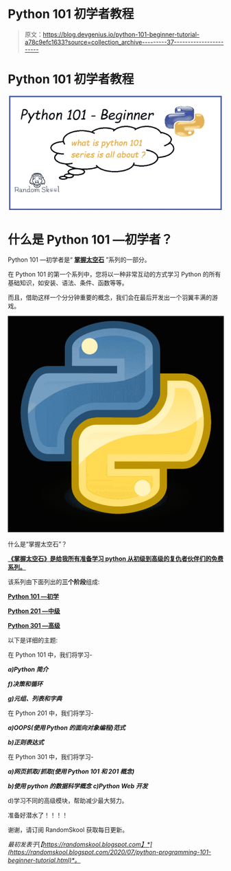 # Python 101 初学者教程

> 原文：<https://blog.devgenius.io/python-101-beginner-tutorial-a78c9efc1633?source=collection_archive---------37----------------------->

# Python 101 初学者教程

![](img/5633a2625f6852eb0cf1c26fe58e09ea.png)

# 什么是 Python 101 —初学者？

Python 101 —初学者是“ [**掌握太空石**](https://randomskool.blogspot.com/2020/07/python-programming-101-beginner-tutorial.html) ”系列的一部分。

在 Python 101 的第一个系列中，您将以一种非常互动的方式学习 Python 的所有基础知识，如安装、语法、条件、函数等等。

而且，借助这样一个分分钟重要的概念，我们会在最后开发出一个羽翼丰满的游戏。

![](img/c189baace9574098df2077b215e203fe.png)

什么是“掌握太空石”？

[**《掌握太空石》是给我所有准备学习 python 从初级到高级的复仇者伙伴们的免费系列。**](https://randomskool.blogspot.com/2020/07/python-programming-101-beginner-tutorial.html)

该系列由下面列出的**三个阶段**组成:

[**Python 101 —初学**](https://randomskool.blogspot.com/2020/07/python-programming-101-beginner-tutorial.html)

[**Python 201 —中级**](https://randomskool.blogspot.com/2020/07/python-programming-101-beginner-tutorial.html)

[**Python 301 —高级**](https://randomskool.blogspot.com/2020/07/python-programming-101-beginner-tutorial.html)

以下是详细的主题:

在 Python 101 中，我们将学习-

***a)Python 简介***

***f)决策和循环***

***g)元组、列表和字典***

在 Python 201 中，我们将学习-

***a)OOPS(使用 Python 的面向对象编程)范式***

***b)正则表达式***

在 Python 301 中，我们将学习-

***a)网页抓取/抓取(使用 Python 101 和 201 概念)***

***b)使用 python 的数据科学概念***
***c)Python Web 开发***

d)学习不同的高级模块，帮助减少最大努力。

准备好潜水了！！！！

谢谢，请订阅 RandomSkool 获取每日更新。

*最初发表于*[*【https://randomskool.blogspot.com】*](https://randomskool.blogspot.com/2020/07/python-programming-101-beginner-tutorial.html)*。*